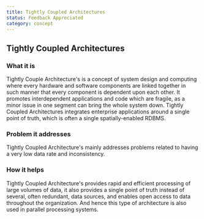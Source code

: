 ```yaml
---
title: Tightly Coupled Architectures
status: Feedback Appreciated
category: concept
---
```

## Tightly Coupled Architectures

### What it is

Tightly Couple Architecture's is a concept of system design and computing where every hardware and software components are linked together in such manner that every component is dependent upon each other. It promotes interdependent applications and code which are fragile, as a minor issue in one segment can bring the whole system down. Tightly Coupled Architectures integrates enterprise applications around a single point of truth, which is often a single spatially-enabled RDBMS.

### Problem it addresses

Tightly Coupled Architecture's mainly addresses problems related to having a very low data rate and inconsistency.

### How it helps

Tightly Coupled Architecture's provides rapid and efficient processing of large volumes of data, it also provides a single point of truth instead of several, often redundant, data sources, and enables open access to data throughout the organization. And hence this type of architecture is also used in parallel processing systems.
